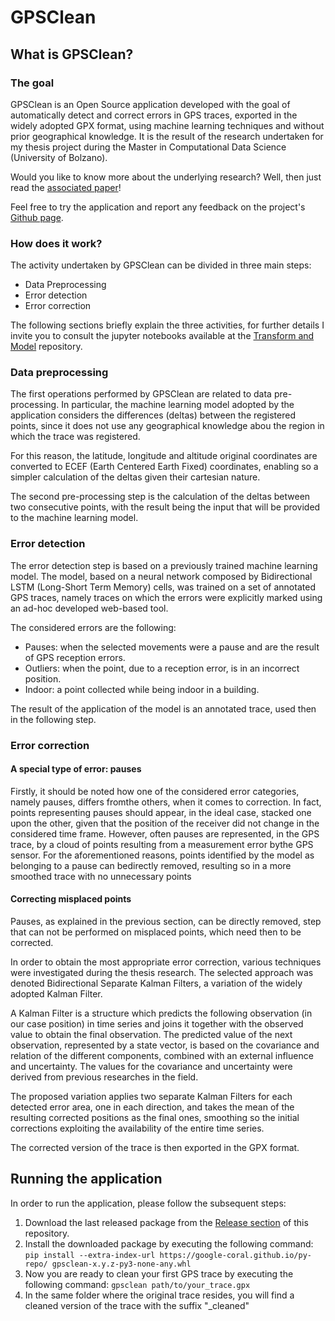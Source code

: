 # GPSClean

## What is GPSClean?

### The goal

GPSClean is an Open Source application developed with the goal of automatically detect and correct errors in GPS traces, exported in the widely adopted GPX format, using machine learning techniques and without prior geographical knowledge. It is the result of the research undertaken for my thesis project during the Master in Computational Data Science (University of Bolzano). 

Would you like to know more about the underlying research? Well, then just read the [associated paper](https://www.thinkmind.org/index.php?view=article&articleid=signal_2022_1_10_60003)!

Feel free to try the application and report any feedback on the project's [Github page](https://github.com/sbettid/GPSClean). 

### How does it work?

The activity undertaken by GPSClean can be divided in three main steps: 

- Data Preprocessing
- Error detection
- Error correction

The following sections briefly explain the three activities, for further details I invite you to consult the jupyter notebooks available at the [Transform and Model](https://gitlab.inf.unibz.it/gps-clean/transform-and-model) repository. 

### Data preprocessing

The first operations performed by GPSClean are related to data pre-processing. In particular, the machine learning model adopted by the application considers the differences (deltas) between the registered points, since it does not use any geographical knowledge abou the region in which the trace was registered. 

For this reason, the latitude, longitude and altitude original coordinates are converted to ECEF (Earth Centered Earth Fixed) coordinates, enabling so a simpler calculation of the deltas given their cartesian nature. 

The second pre-processing step is the calculation of the deltas between two consecutive points, with the result being the input that will be provided to the machine learning model. 

### Error detection

The error detection step is based on a previously trained machine learning model. The model, based on a neural network composed by Bidirectional LSTM (Long-Short Term Memory) cells, was trained on a set of annotated GPS traces, namely traces on which the errors were explicitly marked using an ad-hoc developed web-based tool. 

The considered errors are the following: 

- Pauses: when the selected movements were a pause and are the result of GPS reception errors.
- Outliers: when the point, due to a reception error, is in an incorrect position.
- Indoor: a point collected while being indoor in a building.

The result of the application of the model is an annotated trace, used then in the following step. 

### Error correction

#### A special type of error: pauses

Firstly, it should be noted how one of the considered error categories, namely pauses, differs fromthe others, when it comes to correction. In fact, points representing pauses should appear, in the ideal case, stacked one upon the other, given that the position of the receiver did not change in the considered time frame.  However, often pauses are represented, in the GPS trace, by a cloud of points resulting from a measurement error bythe GPS sensor. For the aforementioned reasons, points identified by the model as belonging to a pause can bedirectly removed, resulting so in a more smoothed trace with no unnecessary points

#### Correcting misplaced points

Pauses, as explained in the previous section, can be directly removed, step that can not be performed on misplaced points, which need then to be corrected.

In order to obtain the most appropriate error correction, various techniques were investigated during the thesis research. The selected approach was denoted Bidirectional Separate Kalman Filters, a variation of the widely adopted Kalman Filter. 

A Kalman Filter is a structure which predicts the following observation (in our case position) in time series and joins it together with the observed value to obtain the final observation. The predicted value of the next observation, represented by a state vector, is based on the covariance and relation of the different components, combined with an external influence and uncertainty. The values for the covariance and uncertainty were derived from previous researches in the field. 

The proposed variation applies two separate Kalman Filters for each detected error area, one in each direction, and takes the mean of the resulting corrected positions as the final ones, smoothing so the initial corrections exploiting the availability of the entire time series. 

The corrected version of the trace is then exported in the GPX format. 

## Running the application

In order to run the application, please follow the subsequent steps: 

1) Download the last released package from the [Release section](https://github.com/sbettid/GPSClean/releases) of this repository. 
2) Install the downloaded package by executing the following command: `pip install --extra-index-url https://google-coral.github.io/py-repo/ gpsclean-x.y.z-py3-none-any.whl`
3) Now you are ready to clean your first GPS trace by executing the following command: `gpsclean path/to/your_trace.gpx`
4) In the same folder where the original trace resides, you will find a cleaned version of the trace with the suffix "_cleaned"
